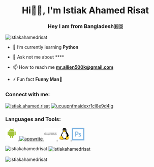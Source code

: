 <h1 align="center">Hi👋😊, I'm Istiak Ahamed Risat</h1>
<h3 align="center">Hey I am from Bangladesh🇧🇩</h3>

<p align="left"> <img src="https://komarev.com/ghpvc/?username=istiakahamedrisat&label=Profile%20views&color=0e75b6&style=flat" alt="istiakahamedrisat" /> </p>

- 🌱 I’m currently learning **Python**

- 💬 Ask not me about ****

- 📫 How to reach me **mr.allien500k@gmail.com**

- ⚡ Fun fact **Funny Man🤪**

<h3 align="left">Connect with me:</h3>
<p align="left">
<a href="https://www.facebook.com/istiak.ahamed.risat" target="blank"><img align="center" src="https://raw.githubusercontent.com/rahuldkjain/github-profile-readme-generator/master/src/images/icons/Social/facebook.svg" alt="istiak.ahamed.risat" height="30" width="40" /></a>
<a href="https://youtube.com/channel/UCuuPNFMAidEXR1cl8E9D4lg" target="blank"><img align="center" src="https://raw.githubusercontent.com/rahuldkjain/github-profile-readme-generator/master/src/images/icons/Social/youtube.svg" alt="ucuupnfmaidexr1cl8e9d4lg" height="30" width="40" /></a>
</p>

<h3 align="left">Languages and Tools:</h3>
<p align="left"> <a href="https://developer.android.com" target="_blank" rel="noreferrer"> <img src="https://raw.githubusercontent.com/devicons/devicon/master/icons/android/android-original-wordmark.svg" alt="android" width="40" height="40"/> </a> <a href="https://appwrite.io" target="_blank" rel="noreferrer"> <img src="https://www.vectorlogo.zone/logos/appwriteio/appwriteio-icon.svg" alt="appwrite" width="40" height="40"/> </a> <a href="https://expressjs.com" target="_blank" rel="noreferrer"> <img src="https://raw.githubusercontent.com/devicons/devicon/master/icons/express/express-original-wordmark.svg" alt="express" width="40" height="40"/> </a> <a href="https://www.linux.org/" target="_blank" rel="noreferrer"> <img src="https://raw.githubusercontent.com/devicons/devicon/master/icons/linux/linux-original.svg" alt="linux" width="40" height="40"/> </a> <a href="https://www.photoshop.com/en" target="_blank" rel="noreferrer"> <img src="https://raw.githubusercontent.com/devicons/devicon/master/icons/photoshop/photoshop-line.svg" alt="photoshop" width="40" height="40"/> </a> </p>

<p><img align="left" src="https://github-readme-stats.vercel.app/api/top-langs?username=istiakahamedrisat&show_icons=true&locale=en&layout=compact" alt="istiakahamedrisat" /></p>

<p>&nbsp;<img align="center" src="https://github-readme-stats.vercel.app/api?username=istiakahamedrisat&show_icons=true&locale=en" alt="istiakahamedrisat" /></p>

<p><img align="center" src="https://github-readme-streak-stats.herokuapp.com/?user=istiakahamedrisat&" alt="istiakahamedrisat" /></p>
